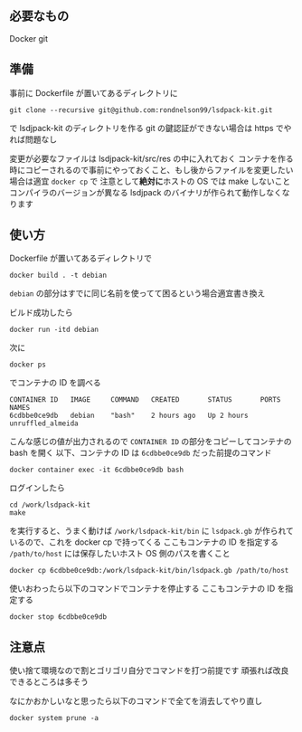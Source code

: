 ## 必要なもの

Docker git

## 準備

事前に Dockerfile が置いてあるディレクトリに

```
git clone --recursive git@github.com:rondnelson99/lsdpack-kit.git
```

で lsdjpack-kit のディレクトリを作る
git の鍵認証ができない場合は https でやれば問題なし

変更が必要なファイルは lsdjpack-kit/src/res の中に入れておく
コンテナを作る時にコピーされるので事前にやっておくこと、もし後からファイルを変更したい場合は適宜 `docker cp` で
注意として**絶対に**ホストの OS では make しないこと
コンパイラのバージョンが異なる lsdjpack のバイナリが作られて動作しなくなります

## 使い方

Dockerfile が置いてあるディレクトリで

```
docker build . -t debian
```

`debian` の部分はすでに同じ名前を使ってて困るという場合適宜書き換え

ビルド成功したら

```
docker run -itd debian
```

次に

```
docker ps
```

でコンテナの ID を調べる

```
CONTAINER ID   IMAGE     COMMAND   CREATED       STATUS       PORTS     NAMES
6cdbbe0ce9db   debian    "bash"    2 hours ago   Up 2 hours             unruffled_almeida
```

こんな感じの値が出力されるので `CONTAINER ID` の部分をコピーしてコンテナの bash を開く
以下、コンテナの ID は `6cdbbe0ce9db` だった前提のコマンド

```
docker container exec -it 6cdbbe0ce9db bash
```

ログインしたら

```
cd /work/lsdpack-kit
make
```

を実行すると、うまく動けば `/work/lsdpack-kit/bin` に `lsdpack.gb` が作られているので、これを docker cp で持ってくる
ここもコンテナの ID を指定する
`/path/to/host` には保存したいホスト OS 側のパスを書くこと

```
docker cp 6cdbbe0ce9db:/work/lsdpack-kit/bin/lsdpack.gb /path/to/host
```

使いおわったら以下のコマンドでコンテナを停止する
ここもコンテナの ID を指定する

```
docker stop 6cdbbe0ce9db
```

## 注意点

使い捨て環境なので割とゴリゴリ自分でコマンドを打つ前提です
頑張れば改良できるところは多そう

なにかおかしいなと思ったら以下のコマンドで全てを消去してやり直し

```
docker system prune -a
```
